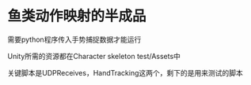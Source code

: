 # 鱼类动作映射的半成品
需要python程序传入手势捕捉数据才能运行

Unity所需的资源都在Character skeleton test/Assets中

关键脚本是UDPReceives，HandTracking这两个，剩下的是用来测试的脚本
